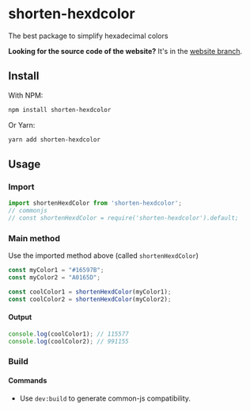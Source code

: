 # shorten-hexdcolor
The best package to simplify hexadecimal colors

**Looking for the source code of the website?** It's in the [website branch](https://github.com/gabrodbr/shorten-hexdcolor/tree/website).

## Install
  With NPM:
  ```sh
  npm install shorten-hexdcolor
  ```

  Or Yarn:
  ```sh
  yarn add shorten-hexdcolor
  ```

## Usage
### Import
```js
import shortenHexdColor from 'shorten-hexdcolor';
// commonjs
// const shortenHexdColor = require('shorten-hexdcolor').default;
```
### Main method
Use the imported method above (called `shortenHexdColor`)
```javascript
const myColor1 = "#16597B";
const myColor2 = "A0165D";

const coolColor1 = shortenHexdColor(myColor1);
const coolColor2 = shortenHexdColor(myColor2);
```
#### Output
```js
console.log(coolColor1); // 115577
console.log(coolColor2); // 991155
```


### Build
#### Commands
- Use `dev:build` to generate common-js compatibility.
